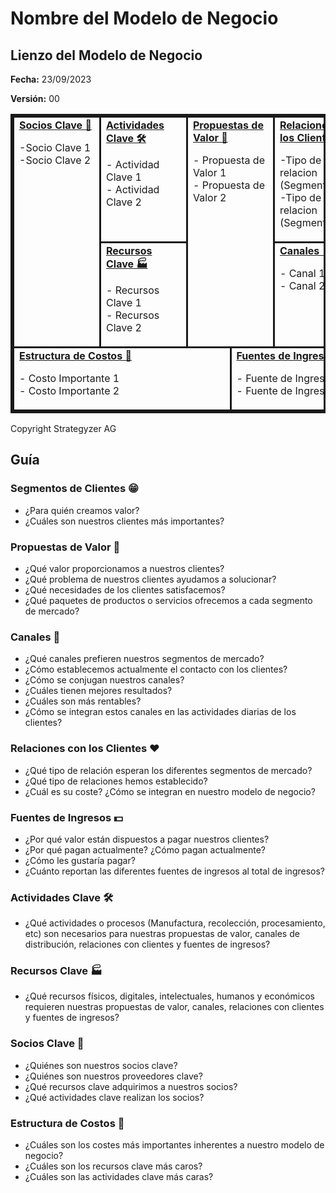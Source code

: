 # Nombre del Modelo de Negocio

## Lienzo del Modelo de Negocio

**Fecha:** 23/09/2023

**Versión:** 00

<style>
    table,th, td {
        border: 3px solid; border-collapse: collapse;
    }
    td {
        vertical-align: top;
        min-width: 120px
    }
</style>
<table>
  <tr>
    <td rowspan="2">
      <b><a href="#socios-clave-🔗">Socios Clave 🔗</a></b>
      <p>
      -Socio Clave 1 <br>
      -Socio Clave 2 
      </p>
    </td>
    <td>
      <b><a href="#actividades-clave-🛠️">Actividades Clave 🛠️</a></b>
      <p>
      - Actividad Clave 1 <br>
      - Actividad Clave 2
      </p>
    </td>
    <td rowspan="2" colspan="2">
      <b><a href="#propuestas-de-valor-🎁">Propuestas de Valor 🎁</a></b>
      <p>
      - Propuesta de Valor 1 <br>
      - Propuesta de Valor 2
      </p>
      <br>
    </td>
    <td>
      <b><a href="#relaciones-con-los-clientes-❤️">Relaciones con los Clientes ❤️</a></b>
      <p>
      -Tipo de relacion (Segmento 1) <br>
      -Tipo de relacion (Segmento 2)
      </p>
    </td>
    <td rowspan="2" >
      <b><a href="#segmentos-de-clientes-😁">Segmentos de Clientes 😁</a></b>
      <p>
      <span style="background-color: blue;">- Segmento 1 </span> <br>
      - Segmento 2 <br>
      </p>
    </td>
  </tr>
  <tr>
    <td>
      <b><a href="#recursos-clave-🏭">Recursos Clave 🏭</a></b>
      <p>
     - Recursos Clave 1 <br>
     - Recursos Clave 2
     </p>
    </td>
    <td>
      <b><a href="#canales-🚚">Canales 🚚 </a></b>
      <p>
      - Canal 1 <br>
      - Canal 2
      </p>
    </td>
  </tr>
  <tr>
    <td colspan="3">
      <b><a href="#estructura-de-costos-🔖">Estructura de Costos 🔖</a></b>
      <p>
      - Costo Importante 1 <br>
      - Costo Importante 2
      </p>
    </td>
    <td colspan="3">
      <b><a href="#fuentes-de-ingresos-💵">Fuentes de Ingresos 💵</a></b>
      <p>
      - Fuente de Ingresos 1 <br>
      - Fuente de Ingresos 2
      </p>
    </td>
  </tr>
</table>

Copyright Strategyzer AG


## Guía

### Segmentos de Clientes 😁
- ¿Para quién creamos valor?
- ¿Cuáles son nuestros clientes más importantes?


### Propuestas de Valor 🎁

- ¿Qué valor proporcionamos a nuestros clientes? 
- ¿Qué problema de nuestros clientes ayudamos a solucionar? 
- ¿Qué necesidades de los clientes satisfacemos? 
- ¿Qué paquetes de productos o servicios ofrecemos a cada 
segmento de mercado?

### Canales 🚚

- ¿Qué canales prefieren nuestros segmentos de mercado? 
- ¿Cómo establecemos actualmente el contacto con los clientes?
- ¿Cómo se conjugan nuestros canales? 
- ¿Cuáles tienen mejores resultados? 
- ¿Cuáles son más rentables? 
- ¿Cómo se integran estos canales en las actividades diarias de los clientes?

### Relaciones con los Clientes ❤️

- ¿Qué tipo de relación esperan los diferentes segmentos de mercado? 
- ¿Qué tipo de relaciones hemos establecido? 
- ¿Cuál es su coste? ¿Cómo se integran en nuestro modelo de negocio?

### Fuentes de Ingresos 💵

- ¿Por qué valor están dispuestos a pagar nuestros clientes? 
- ¿Por qué pagan actualmente? ¿Cómo pagan actualmente? 
- ¿Cómo les gustaría pagar? 
- ¿Cuánto reportan las diferentes fuentes de ingresos al total de ingresos?

### Actividades Clave 🛠️

- ¿Qué actividades o procesos (Manufactura, recolección, procesamiento, etc) son necesarios para nuestras propuestas de valor, canales de distribución, relaciones con clientes 
y fuentes de ingresos?


### Recursos Clave 🏭

- ¿Qué recursos físicos, digitales, intelectuales, humanos y económicos requieren nuestras propuestas de valor, canales, relaciones con clientes  y fuentes de ingresos?

### Socios Clave 🔗

- ¿Quiénes son nuestros socios clave? 
- ¿Quiénes son nuestros proveedores clave? 
- ¿Qué recursos clave adquirimos a nuestros socios? 
- ¿Qué actividades clave realizan los socios?

### Estructura de Costos 🔖

- ¿Cuáles son los costes más importantes inherentes a nuestro modelo de negocio? 
- ¿Cuáles son los recursos clave más caros? 
- ¿Cuáles son las actividades clave más caras?



